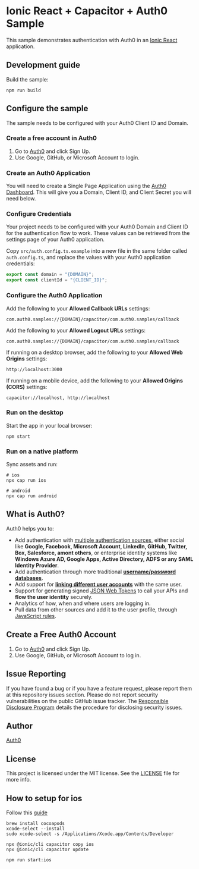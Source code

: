 # Ionic React + Capacitor + Auth0 Sample

This sample demonstrates authentication with Auth0 in an [Ionic React](https://ionicframework.com/react) application.

## Development guide

Build the sample:

```
npm run build
```

## Configure the sample

The sample needs to be configured with your Auth0 Client ID and Domain.

### Create a free account in Auth0

1. Go to [Auth0](https://auth0.com) and click Sign Up.
2. Use Google, GitHub, or Microsoft Account to login.

### Create an Auth0 Application

You will need to create a Single Page Application using the [Auth0 Dashboard](https://manage.auth0.com). This will give you a Domain, Client ID, and Client Secret you will need below.

### Configure Credentials

Your project needs to be configured with your Auth0 Domain and Client ID for the authentication flow to work. These values can be retrieved from the settings page of your Auth0 application.

Copy `src/auth.config.ts.example` into a new file in the same folder called `auth.config.ts`, and replace the values with your Auth0 application credentials:

```js
export const domain = "{DOMAIN}";
export const clientId = "{CLIENT_ID}";
```

### Configure the Auth0 Application

Add the following to your **Allowed Callback URLs** settings:

```text
com.auth0.samples://{DOMAIN}/capacitor/com.auth0.samples/callback
```

Add the following to your **Allowed Logout URLs** settings:

```text
com.auth0.samples://{DOMAIN}/capacitor/com.auth0.samples/callback
```

If running on a desktop browser, add the following to your **Allowed Web Origins** settings:

```
http://localhost:3000
```

If running on a mobile device, add the following to your **Allowed Origins (CORS)** settings:

```
capacitor://localhost, http://localhost
```

### Run on the desktop

Start the app in your local browser:

```
npm start
```

### Run on a native platform

Sync assets and run:

```
# ios
npx cap run ios

# android
npx cap run android
```

## What is Auth0?

Auth0 helps you to:

- Add authentication with [multiple authentication sources](https://docs.auth0.com/identityproviders), either social like **Google, Facebook, Microsoft Account, LinkedIn, GitHub, Twitter, Box, Salesforce, amont others**, or enterprise identity systems like **Windows Azure AD, Google Apps, Active Directory, ADFS or any SAML Identity Provider**.
- Add authentication through more traditional **[username/password databases](https://docs.auth0.com/mysql-connection-tutorial)**.
- Add support for **[linking different user accounts](https://docs.auth0.com/link-accounts)** with the same user.
- Support for generating signed [JSON Web Tokens](https://docs.auth0.com/jwt) to call your APIs and **flow the user identity** securely.
- Analytics of how, when and where users are logging in.
- Pull data from other sources and add it to the user profile, through [JavaScript rules](https://docs.auth0.com/rules).

## Create a Free Auth0 Account

1. Go to [Auth0](https://auth0.com) and click Sign Up.
2. Use Google, GitHub, or Microsoft Account to log in.

## Issue Reporting

If you have found a bug or if you have a feature request, please report them at this repository issues section. Please do not report security vulnerabilities on the public GitHub issue tracker. The [Responsible Disclosure Program](https://auth0.com/whitehat) details the procedure for disclosing security issues.

## Author

[Auth0](https://auth0.com)

## License

This project is licensed under the MIT license. See the [LICENSE](LICENSE) file for more info.


## How to setup for ios

Follow this [guide](https://ionicframework.com/docs/developing/ios#running-with-the-ionic-cli)

```shell
brew install cocoapods
xcode-select --install
sudo xcode-select -s /Applications/Xcode.app/Contents/Developer

npx @ionic/cli capacitor copy ios
npx @ionic/cli capacitor update

npm run start:ios
```
